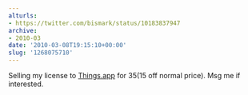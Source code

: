 ```yaml
---
alturls:
- https://twitter.com/bismark/status/10183837947
archive:
- 2010-03
date: '2010-03-08T19:15:10+00:00'
slug: '1268075710'
---
```


Selling my license to [Things.app](http://culturedcode.com/things/) for $35 ($15 off normal price). Msg me if interested.

